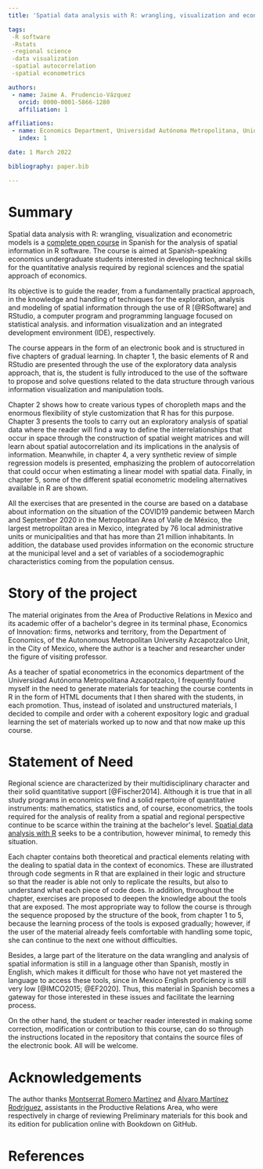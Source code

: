 ```yaml
---
title: 'Spatial data analysis with R: wrangling, visualization and econometric models '

tags:
 -R software
 -Rstats
 -regional science
 -data visualization
 -spatial autocorrelation
 -spatial econometrics

authors:
 - name: Jaime A. Prudencio-Vázquez 
   orcid: 0000-0001-5866-1280
   affiliation: 1

affiliations:
 - name: Economics Department, Universidad Autónoma Metropolitana, Unidad Azcapotzalco, CDMX, México.  
   index: 1

date: 1 March 2022

bibliography: paper.bib

---
```


# Summary

Spatial data analysis with R: wrangling, visualization and econometric models is a [complete open course](https://github.com/jaime-pru/Analisis-de-datos-espaciales) in Spanish for the analysis of spatial information in R software. The course is aimed at Spanish-speaking economics undergraduate students interested in developing technical skills for the quantitative analysis required by regional sciences and the spatial approach of economics.

Its objective is to guide the reader, from a fundamentally practical approach, in the knowledge and handling of techniques for the exploration, analysis and modeling of spatial information through the use of R [@RSoftware] and RStudio, a computer program and programming language focused on statistical analysis. and information visualization and an integrated development environment (IDE), respectively.

The course appears in the form of an electronic book and is structured in five chapters of gradual learning. In chapter 1, the basic elements of R and RStudio are presented through the use of the exploratory data analysis approach, that is, the student is fully introduced to the use of the software to propose and solve questions related to the data structure through various information visualization and manipulation tools.

Chapter 2 shows how to create various types of choropleth maps and the enormous flexibility of style customization that R has for this purpose. Chapter 3 presents the tools to carry out an exploratory analysis of spatial data where the reader will find a way to define the interrelationships that occur in space through the construction of spatial weight matrices and will learn about spatial autocorrelation and its implications in the analysis of information. Meanwhile, in chapter 4, a very synthetic review of simple regression models is presented, emphasizing the problem of autocorrelation that could occur when estimating a linear model with spatial data. Finally, in chapter 5, some of the different spatial econometric modeling alternatives available in R are shown.

All the exercises that are presented in the course are based on a database about information on the situation of the COVID19 pandemic between March and September 2020 in the Metropolitan Area of Valle de México, the largest metropolitan area in Mexico, integrated by 76 local administrative units or municipalities and that has more than 21 million inhabitants. In addition, the database used provides information on the economic structure at the municipal level and a set of variables of a sociodemographic characteristics coming from the population census.

# Story of the project

The material originates from the Area of Productive Relations in Mexico and its academic offer of a bachelor's degree in its terminal phase, Economics of Innovation: firms, networks and territory, from the Department of Economics, of the Autonomous Metropolitan University Azcapotzalco Unit, in the City of Mexico, where the author is a teacher and researcher under the figure of visiting professor.

As a teacher of spatial econometrics in the economics department of the Universidad Autónoma Metropolitana Azcapotzalco, I frequently found myself in the need to generate materials for teaching the course contents in R in the form of HTML documents that I then shared with the students, in each promotion. Thus, instead of isolated and unstructured materials, I decided to compile and order with a coherent expository logic and gradual learning the set of materials worked up to now and that now make up this course.


# Statement of Need

Regional science are characterized by their multidisciplinary character and their solid quantitative support [@Fischer2014]. Although it is true that in all study programs in economics we find a solid repertoire of quantitative instruments: mathematics, statistics and, of course, econometrics, the tools required for the analysis of reality from a spatial and regional perspective continue to be scarce within the training at the bachelor's level. [Spatial data analysis with R](https://jaime-pru.github.io/Analisis-de-datos-espaciales/index.html) seeks to be a contribution, however minimal, to remedy this situation.

Each chapter contains both theoretical and practical elements relating with the dealing to spatial data in the context of economics. These are illustrated through code segments in R that are explained in their logic and structure so that the reader is able not only to replicate the results, but also to understand what each piece of code does. In addition, throughout the chapter, exercises are proposed to deepen the knowledge about the tools that are exposed. The most appropriate way to follow the course is through the sequence proposed by the structure of the book, from chapter 1 to 5, because the learning process of the tools is exposed gradually; however, if the user of the material already feels comfortable with handling some topic, she can continue to the next one without difficulties.

Besides, a large part of the literature on the data wrangling and analysis of spatial information is still in a language other than Spanish, mostly in English, which makes it difficult for those who have not yet mastered the language to access these tools, since in Mexico English proficiency is still very low [@IMCO2015; @EF2020]. Thus, this material in Spanish becomes a gateway for those interested in these issues and facilitate the learning process.

On the other hand, the student or teacher reader interested in making some correction, modification or contribution to this course, can do so through the instructions located in the repository that contains the source files of the electronic book. All will be welcome.

# Acknowledgements

The author thanks [Montserrat Romero Martínez](vmrm@azc.uam.mx) and [Alvaro Martínez Rodríguez](amr@azc.uam.mx), assistants in the Productive Relations Area, who were respectively in charge of reviewing Preliminary materials for this book and its edition for publication online with Bookdown on GitHub.

# References
